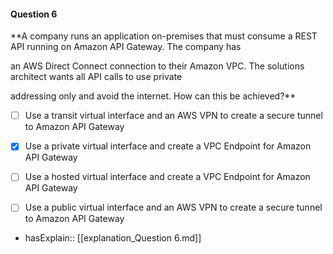 #### Question  6


**A company runs an application on-premises that must consume a REST API running on Amazon API Gateway. The company has

an AWS Direct Connect connection to their Amazon VPC. The solutions architect wants all API calls to use private

addressing only and avoid the internet. How can this be achieved?**


- [ ] Use a transit virtual interface and an AWS VPN to create a secure tunnel to Amazon API Gateway


- [x] Use a private virtual interface and create a VPC Endpoint for Amazon API Gateway


- [ ] Use a hosted virtual interface and create a VPC Endpoint for Amazon API Gateway


- [ ] Use a public virtual interface and an AWS VPN to create a secure tunnel to Amazon API Gateway



- hasExplain:: [[explanation_Question  6.md]]